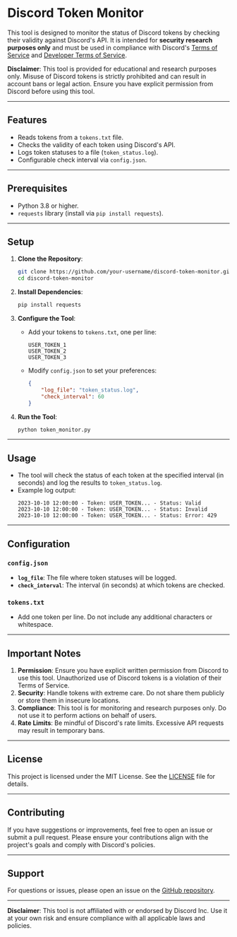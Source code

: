 # Discord Token Monitor

This tool is designed to monitor the status of Discord tokens by checking their validity against Discord's API. It is intended for **security research purposes only** and must be used in compliance with Discord's [Terms of Service](https://discord.com/terms) and [Developer Terms of Service](https://discord.com/developers/docs/legal).

**Disclaimer**: This tool is provided for educational and research purposes only. Misuse of Discord tokens is strictly prohibited and can result in account bans or legal action. Ensure you have explicit permission from Discord before using this tool.

---

## Features
- Reads tokens from a `tokens.txt` file.
- Checks the validity of each token using Discord's API.
- Logs token statuses to a file (`token_status.log`).
- Configurable check interval via `config.json`.

---

## Prerequisites
- Python 3.8 or higher.
- `requests` library (install via `pip install requests`).

---

## Setup

1. **Clone the Repository**:
   ```bash
   git clone https://github.com/your-username/discord-token-monitor.git
   cd discord-token-monitor
   ```

2. **Install Dependencies**:
   ```bash
   pip install requests
   ```

3. **Configure the Tool**:
   - Add your tokens to `tokens.txt`, one per line:
     ```
     USER_TOKEN_1
     USER_TOKEN_2
     USER_TOKEN_3
     ```
   - Modify `config.json` to set your preferences:
     ```json
     {
         "log_file": "token_status.log",
         "check_interval": 60
     }
     ```

4. **Run the Tool**:
   ```bash
   python token_monitor.py
   ```

---

## Usage

- The tool will check the status of each token at the specified interval (in seconds) and log the results to `token_status.log`.
- Example log output:
  ```
  2023-10-10 12:00:00 - Token: USER_TOKEN... - Status: Valid
  2023-10-10 12:00:00 - Token: USER_TOKEN... - Status: Invalid
  2023-10-10 12:00:00 - Token: USER_TOKEN... - Status: Error: 429
  ```

---

## Configuration

### `config.json`
- **`log_file`**: The file where token statuses will be logged.
- **`check_interval`**: The interval (in seconds) at which tokens are checked.

### `tokens.txt`
- Add one token per line. Do not include any additional characters or whitespace.

---

## Important Notes
1. **Permission**: Ensure you have explicit written permission from Discord to use this tool. Unauthorized use of Discord tokens is a violation of their Terms of Service.
2. **Security**: Handle tokens with extreme care. Do not share them publicly or store them in insecure locations.
3. **Compliance**: This tool is for monitoring and research purposes only. Do not use it to perform actions on behalf of users.
4. **Rate Limits**: Be mindful of Discord's rate limits. Excessive API requests may result in temporary bans.

---

## License

This project is licensed under the MIT License. See the [LICENSE](LICENSE) file for details.

---

## Contributing

If you have suggestions or improvements, feel free to open an issue or submit a pull request. Please ensure your contributions align with the project's goals and comply with Discord's policies.

---

## Support

For questions or issues, please open an issue on the [GitHub repository](https://github.com/your-username/discord-token-monitor/issues).

---

**Disclaimer**: This tool is not affiliated with or endorsed by Discord Inc. Use it at your own risk and ensure compliance with all applicable laws and policies.
